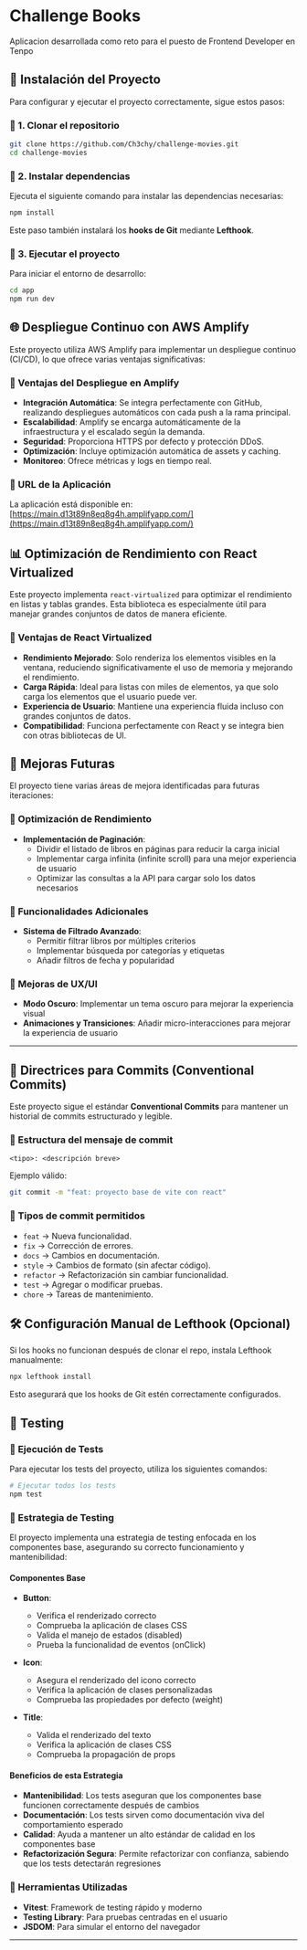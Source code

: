 # Challenge Books

Aplicacion desarrollada como reto para el puesto de Frontend Developer en Tenpo

## 🚀 Instalación del Proyecto

Para configurar y ejecutar el proyecto correctamente, sigue estos pasos:

### 📌 1. Clonar el repositorio

```sh
git clone https://github.com/Ch3chy/challenge-movies.git
cd challenge-movies
```

### 📌 2. Instalar dependencias

Ejecuta el siguiente comando para instalar las dependencias necesarias:

```sh
npm install
```

Este paso también instalará los **hooks de Git** mediante **Lefthook**.

### 📌 3. Ejecutar el proyecto

Para iniciar el entorno de desarrollo:

```sh
cd app
npm run dev
```

## 🌐 Despliegue Continuo con AWS Amplify

Este proyecto utiliza AWS Amplify para implementar un despliegue continuo (CI/CD), lo que ofrece varias ventajas significativas:

### 📌 Ventajas del Despliegue en Amplify

- **Integración Automática**: Se integra perfectamente con GitHub, realizando despliegues automáticos con cada push a la rama principal.
- **Escalabilidad**: Amplify se encarga automáticamente de la infraestructura y el escalado según la demanda.
- **Seguridad**: Proporciona HTTPS por defecto y protección DDoS.
- **Optimización**: Incluye optimización automática de assets y caching.
- **Monitoreo**: Ofrece métricas y logs en tiempo real.

### 📌 URL de la Aplicación

La aplicación está disponible en: [https://main.d13t89n8eq8g4h.amplifyapp.com/](https://main.d13t89n8eq8g4h.amplifyapp.com/)

## 📊 Optimización de Rendimiento con React Virtualized

Este proyecto implementa `react-virtualized` para optimizar el rendimiento en listas y tablas grandes. Esta biblioteca es especialmente útil para manejar grandes conjuntos de datos de manera eficiente.

### 📌 Ventajas de React Virtualized

- **Rendimiento Mejorado**: Solo renderiza los elementos visibles en la ventana, reduciendo significativamente el uso de memoria y mejorando el rendimiento.
- **Carga Rápida**: Ideal para listas con miles de elementos, ya que solo carga los elementos que el usuario puede ver.
- **Experiencia de Usuario**: Mantiene una experiencia fluida incluso con grandes conjuntos de datos.
- **Compatibilidad**: Funciona perfectamente con React y se integra bien con otras bibliotecas de UI.

## 🚀 Mejoras Futuras

El proyecto tiene varias áreas de mejora identificadas para futuras iteraciones:

### 📌 Optimización de Rendimiento

- **Implementación de Paginación**: 
  - Dividir el listado de libros en páginas para reducir la carga inicial
  - Implementar carga infinita (infinite scroll) para una mejor experiencia de usuario
  - Optimizar las consultas a la API para cargar solo los datos necesarios

### 📌 Funcionalidades Adicionales

- **Sistema de Filtrado Avanzado**: 
  - Permitir filtrar libros por múltiples criterios
  - Implementar búsqueda por categorías y etiquetas
  - Añadir filtros de fecha y popularidad

### 📌 Mejoras de UX/UI

- **Modo Oscuro**: Implementar un tema oscuro para mejorar la experiencia visual
- **Animaciones y Transiciones**: Añadir micro-interacciones para mejorar la experiencia de usuario

---

## 📖 Directrices para Commits (Conventional Commits)

Este proyecto sigue el estándar **Conventional Commits** para mantener un historial de commits estructurado y legible.

### 📌 Estructura del mensaje de commit

```
<tipo>: <descripción breve>
```

Ejemplo válido:

```sh
git commit -m "feat: proyecto base de vite con react"
```

### 📌 Tipos de commit permitidos

- `feat` → Nueva funcionalidad.
- `fix` → Corrección de errores.
- `docs` → Cambios en documentación.
- `style` → Cambios de formato (sin afectar código).
- `refactor` → Refactorización sin cambiar funcionalidad.
- `test` → Agregar o modificar pruebas.
- `chore` → Tareas de mantenimiento.

## 🛠 Configuración Manual de Lefthook (Opcional)

Si los hooks no funcionan después de clonar el repo, instala Lefthook manualmente:

```sh
npx lefthook install
```

Esto asegurará que los hooks de Git estén correctamente configurados.

## 🧪 Testing

### 📌 Ejecución de Tests

Para ejecutar los tests del proyecto, utiliza los siguientes comandos:

```sh
# Ejecutar todos los tests
npm test
```

### 📌 Estrategia de Testing

El proyecto implementa una estrategia de testing enfocada en los componentes base, asegurando su correcto funcionamiento y mantenibilidad:

#### Componentes Base
- **Button**: 
  - Verifica el renderizado correcto
  - Comprueba la aplicación de clases CSS
  - Valida el manejo de estados (disabled)
  - Prueba la funcionalidad de eventos (onClick)

- **Icon**:
  - Asegura el renderizado del icono correcto
  - Verifica la aplicación de clases personalizadas
  - Comprueba las propiedades por defecto (weight)

- **Title**:
  - Valida el renderizado del texto
  - Verifica la aplicación de clases CSS
  - Comprueba la propagación de props

#### Beneficios de esta Estrategia
- **Mantenibilidad**: Los tests aseguran que los componentes base funcionen correctamente después de cambios
- **Documentación**: Los tests sirven como documentación viva del comportamiento esperado
- **Calidad**: Ayuda a mantener un alto estándar de calidad en los componentes base
- **Refactorización Segura**: Permite refactorizar con confianza, sabiendo que los tests detectarán regresiones

### 📌 Herramientas Utilizadas
- **Vitest**: Framework de testing rápido y moderno
- **Testing Library**: Para pruebas centradas en el usuario
- **JSDOM**: Para simular el entorno del navegador

---
